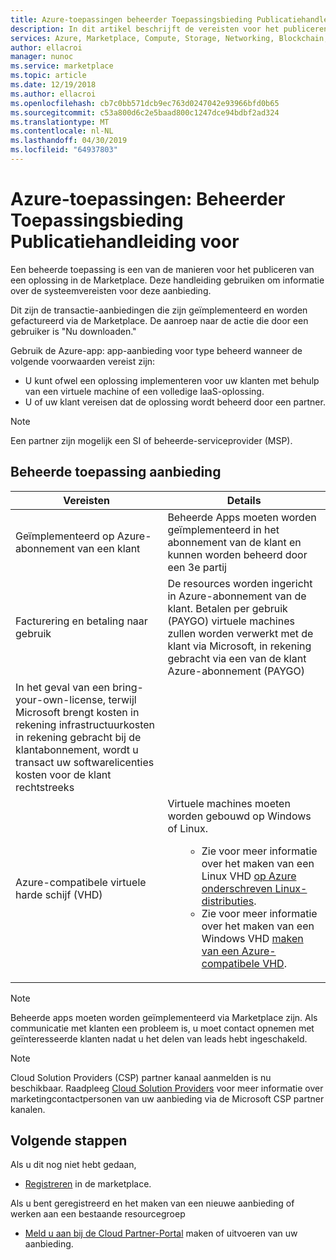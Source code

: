 ```yaml
---
title: Azure-toepassingen beheerder Toepassingsbieding Publicatiehandleiding voor
description: In dit artikel beschrijft de vereisten voor het publiceren van een beheerde toepassing in de Marketplace
services: Azure, Marketplace, Compute, Storage, Networking, Blockchain, Security
author: ellacroi
manager: nunoc
ms.service: marketplace
ms.topic: article
ms.date: 12/19/2018
ms.author: ellacroi
ms.openlocfilehash: cb7c0bb571dcb9ec763d0247042e93966bfd0b65
ms.sourcegitcommit: c53a800d6c2e5baad800c1247dce94bdbf2ad324
ms.translationtype: MT
ms.contentlocale: nl-NL
ms.lasthandoff: 04/30/2019
ms.locfileid: "64937803"
---
```

# <a name="azure-applications-managed-application-offer-publishing-guide"></a>Azure-toepassingen: Beheerder Toepassingsbieding Publicatiehandleiding voor

Een beheerde toepassing is een van de manieren voor het publiceren van een oplossing in de Marketplace. Deze handleiding gebruiken om informatie over de systeemvereisten voor deze aanbieding. 

Dit zijn de transactie-aanbiedingen die zijn geïmplementeerd en worden gefactureerd via de Marketplace. De aanroep naar de actie die door een gebruiker is "Nu downloaden."

Gebruik de Azure-app: app-aanbieding voor type beheerd wanneer de volgende voorwaarden vereist zijn:
- U kunt ofwel een oplossing implementeren voor uw klanten met behulp van een virtuele machine of een volledige IaaS-oplossing.
- U of uw klant vereisen dat de oplossing wordt beheerd door een partner.

>[!NOTE]
>Een partner zijn mogelijk een SI of beheerde-serviceprovider (MSP).  

## <a name="managed-application-offer"></a>Beheerde toepassing aanbieding

|Vereisten |Details  |
|---------|---------|
|Geïmplementeerd op Azure-abonnement van een klant | Beheerde Apps moeten worden geïmplementeerd in het abonnement van de klant en kunnen worden beheerd door een 3e partij | 
|Facturering en betaling naar gebruik    |  De resources worden ingericht in Azure-abonnement van de klant. Betalen per gebruik (PAYGO) virtuele machines zullen worden verwerkt met de klant via Microsoft, in rekening gebracht via een van de klant Azure-abonnement (PAYGO) 
In het geval van een bring-your-own-license, terwijl Microsoft brengt kosten in rekening infrastructuurkosten in rekening gebracht bij de klantabonnement, wordt u transact uw softwarelicenties kosten voor de klant rechtstreeks        |
|Azure-compatibele virtuele harde schijf (VHD)    |   Virtuele machines moeten worden gebouwd op Windows of Linux.<ul> <ul> <li>Zie voor meer informatie over het maken van een Linux VHD [op Azure onderschreven Linux-distributies](https://docs.microsoft.com/azure/virtual-machines/linux/endorsed-distros).</li> <li>Zie voor meer informatie over het maken van een Windows VHD [maken van een Azure-compatibele VHD](./cloud-partner-portal/virtual-machine/cpp-create-vhd.md).</li> </ul> |

>[!NOTE]
> Beheerde apps moeten worden geïmplementeerd via Marketplace zijn. Als communicatie met klanten een probleem is, u moet contact opnemen met geïnteresseerde klanten nadat u het delen van leads hebt ingeschakeld.  

>[!Note]
>Cloud Solution Providers (CSP) partner kanaal aanmelden is nu beschikbaar.  Raadpleeg [Cloud Solution Providers](./cloud-solution-providers.md) voor meer informatie over marketingcontactpersonen van uw aanbieding via de Microsoft CSP partner kanalen.

## <a name="next-steps"></a>Volgende stappen
Als u dit nog niet hebt gedaan, 

- [Registreren](https://azuremarketplace.microsoft.com/sell) in de marketplace.

Als u bent geregistreerd en het maken van een nieuwe aanbieding of werken aan een bestaande resourcegroep

- [Meld u aan bij de Cloud Partner-Portal](https://cloudpartner.azure.com) maken of uitvoeren van uw aanbieding.
